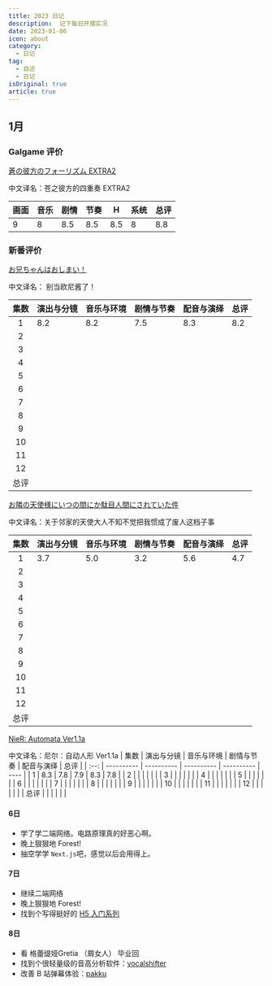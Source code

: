 ```yaml
---
title: 2023 日记
description:  记下每日开摆实况
date: 2023-01-06
icon: about
category:
  - 日记
tag:
  - 自述
  - 日记	
isOriginal: true
article: true
---
```



## 1月

### Galgame 评价

[蒼の彼方のフォーリズム EXTRA2](http://erogamescape.dyndns.org/~ap2/ero/toukei_kaiseki/game.php?game=30183#ad)

中文译名：苍之彼方的四重奏 EXTRA2

| 画面 | 音乐 | 剧情 | 节奏 | H    | 系统 | 总评 |
| ---- | ---- | ---- | ---- | ---- | ---- | ---- |
| 9    | 8    | 8.5  | 8.5  | 8.5  | 8    | 8.8  |



### 新番评价

 [お兄ちゃんはおしまい！](https://bgm.tv/subject/378862)

中文译名： 别当欧尼酱了！

| 集数 | 演出与分镜 | 音乐与环境 | 剧情与节奏 | 配音与演绎 | 总评 |
| :--: | ---------- | ---------- | ---------- | ---------- | ---- |
|  1   | 8.2      | 8.2        | 7.5        | 8.3       | 8.2 |
|  2   |            |            |            |            |      |
|  3   |            |            |            |            |      |
|  4   |            |            |            |            |      |
|  5   |            |            |            |            |      |
|  6   |            |            |            |            |      |
|  7   |            |            |            |            |      |
|  8   |            |            |            |            |      |
|  9   |            |            |            |            |      |
|  10  |            |            |            |            |      |
|  11  |            |            |            |            |      |
|  12  |            |            |            |            |      |
| 总评 |            |            |            |            |      |

 [お隣の天使様にいつの間にか駄目人間にされていた件](https://bgm.tv/subject/364822)

中文译名：关于邻家的天使大人不知不觉把我惯成了废人这档子事

| 集数 | 演出与分镜 | 音乐与环境 | 剧情与节奏 | 配音与演绎 | 总评 |
| :--: | ---------- | ---------- | ---------- | ---------- | ---- |
|  1   | 3.7        | 5.0        | 3.2        | 5.6        | 4.7  |
|  2   |            |            |            |            |      |
|  3   |            |            |            |            |      |
|  4   |            |            |            |            |      |
|  5   |            |            |            |            |      |
|  6   |            |            |            |            |      |
|  7   |            |            |            |            |      |
|  8   |            |            |            |            |      |
|  9   |            |            |            |            |      |
|  10  |            |            |            |            |      |
|  11  |            |            |            |            |      |
|  12  |            |            |            |            |      |
| 总评 |            |            |            |            |      |

 [NieR: Automata Ver1.1a](https://bgm.tv/subject/368116)

中文译名：尼尔：自动人形 Ver1.1a
| 集数 | 演出与分镜 | 音乐与环境 | 剧情与节奏 | 配音与演绎 | 总评 |
| :--: | ---------- | ---------- | ---------- | ---------- | ---- |
|  1   | 8.3        | 7.8        | 7.9        | 8.3        | 7.8  |
|  2   |            |            |            |            |      |
|  3   |            |            |            |            |      |
|  4   |            |            |            |            |      |
|  5   |            |            |            |            |      |
|  6   |            |            |            |            |      |
|  7   |            |            |            |            |      |
|  8   |            |            |            |            |      |
|  9   |            |            |            |            |      |
|  10  |            |            |            |            |      |
|  11  |            |            |            |            |      |
|  12  |            |            |            |            |      |
| 总评 |            |            |            |            |      |


#### 6日
+ 学了学二端网络。电路原理真的好恶心啊。
+ 晚上狠狠地 Forest! 
+ 抽空学学 `Next.js`吧，感觉以后会用得上。

#### 7日
+ 继续二端网络
+ 晚上狠狠地 Forest!
+ 找到个写得挺好的 [H5 入门系列](https://ithelp.ithome.com.tw/users/20111948/ironman/1776)




#### 8日
+ 看 格蕾缇娅Gretia （屑女人） 毕业回
+ 找到个很轻量级的音高分析软件：[vocalshifter](http://ackiesound.ifdef.jp/download.html)
+ 改善 B 站弹幕体验：[pakku](https://chrome.google.com/webstore/detail/pakku%EF%BC%9A%E5%93%94%E5%93%A9%E5%93%94%E5%93%A9%E5%BC%B9%E5%B9%95%E8%BF%87%E6%BB%A4%E5%99%A8/jklfcpboamajpiikgkbjcnnnnooefbhh?hl=zh-CN)
